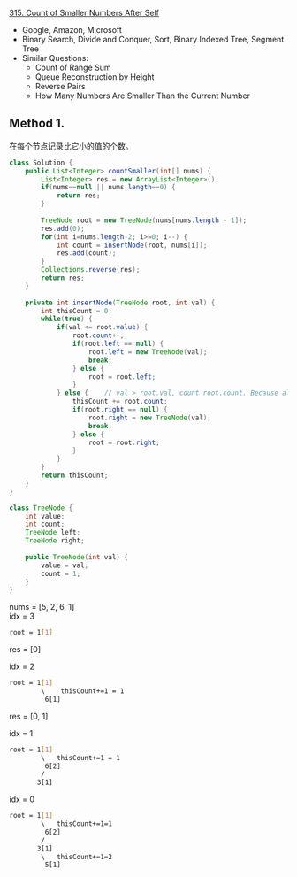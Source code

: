 [315. Count of Smaller Numbers After Self](https://leetcode.com/problems/count-of-smaller-numbers-after-self/)

* Google, Amazon, Microsoft
* Binary Search, Divide and Conquer, Sort, Binary Indexed Tree, Segment Tree
* Similar Questions:
    * Count of Range Sum
    * Queue Reconstruction by Height
    * Reverse Pairs
    * How Many Numbers Are Smaller Than the Current Number
    
    
## Method 1.
在每个节点记录比它小的值的个数。
```java
class Solution {
    public List<Integer> countSmaller(int[] nums) {
        List<Integer> res = new ArrayList<Integer>();
        if(nums==null || nums.length==0) {
            return res;
        }
        
        TreeNode root = new TreeNode(nums[nums.length - 1]);
        res.add(0);
        for(int i=nums.length-2; i>=0; i--) {
            int count = insertNode(root, nums[i]);
            res.add(count);
        }
        Collections.reverse(res);
        return res;
    }
    
    private int insertNode(TreeNode root, int val) {
        int thisCount = 0;
        while(true) {
            if(val <= root.value) {
                root.count++;
                if(root.left == null) {
                    root.left = new TreeNode(val);
                    break;
                } else {
                    root = root.left;
                }
            } else {    // val > root.val, count root.count. Because all elements less than root.val will also less than val
                thisCount += root.count;
                if(root.right == null) {
                    root.right = new TreeNode(val);
                    break;
                } else {
                    root = root.right;
                }
            }
        }
        return thisCount;
    }
}

class TreeNode {
    int value;
    int count;
    TreeNode left;
    TreeNode right;
    
    public TreeNode(int val) {
        value = val;
        count = 1;
    }
}
```

nums = [5, 2, 6, 1]     
idx = 3     
```bash
root = 1[1]
```
res = [0]

idx = 2
```bash
root = 1[1]
        \    thisCount+=1 = 1
         6[1]
```
res = [0, 1]

idx = 1
```bash
root = 1[1]
        \   thisCount+=1 = 1
         6[2] 
        /
       3[1]
```

idx = 0
```bash
root = 1[1]
        \   thisCount+=1=1
         6[2] 
        /
       3[1]
        \   thisCount+=1=2
         5[1]
```











